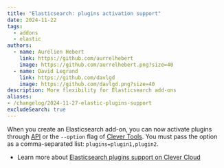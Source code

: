 ```yaml
---
title: "Elasticsearch: plugins activation support"
date: 2024-11-22
tags:
  - addons
  - elastic
authors:
  - name: Aurélien Hebert
    link: https://github.com/aurrelhebert
    image: https://github.com/aurrelhebert.png?size=40
  - name: David Legrand
    link: https://github.com/davlgd
    image: https://github.com/davlgd.png?size=40
description: More flexibility for Elasticsearch add-ons
aliases:
- /changelog/2024-11-27-elastic-plugins-support
excludeSearch: true
---
```


When you create an Elasticsearch add-on, you can now activate plugins through [API](/developers/api) or the `--option` flag of [Clever Tools](/developers/doc/cli/addons/). You must pass the option as a comma-separated list: `plugins=plugin1,plugin2`.

- Learn more about [Elasticsearch plugins support on Clever Cloud](/developers/doc/addons/elastic/#plugins)

